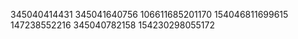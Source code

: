 345040414431
345041640756
106611685201170
154046811699615
147238552216
345040782158
154230298055172
